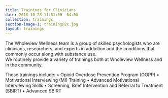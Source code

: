 ```yaml
---
title: Trainings for Clinicians
date: 2018-10-28 11:51:00 -04:00
collection: trainings
section-image-1: training@2x.jpg
layout: trainings
---
```


The Wholeview Wellness team is a group of skilled psychologists who are clinicians, researchers, and experts in addiction and the conditions that commonly occur along with substance use.  
We routinely provide a variety of trainings both at Wholeview Wellness and in the community. 

These trainings include:
• Opioid Overdose Prevention Program (OOPP)
• Motivational Interviewing (MI) Training
• Advanced Motivational Interviewing Skills
• Screening, Brief Intervention and Referral to Treatment (SBIRT)
• Advanced SBIRT
